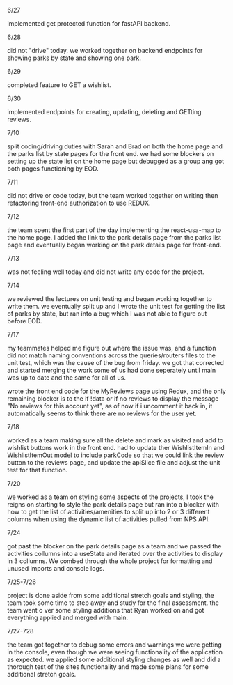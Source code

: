 6/27

implemented get protected function for fastAPI backend.

6/28

did not "drive" today. we worked together on backend endpoints for showing parks by state and showing one park.

6/29

completed feature to GET a wishlist.

6/30

implemented endpoints for creating, updating, deleting and GETting reviews.

7/10

split coding/driving duties with Sarah and Brad on both the home page and the parks list by state pages for the front end. we had some blockers on setting up the state list on the home page but debugged as a group ang got both pages functioning by EOD.

7/11

did not drive or code today, but the team worked together on writing then refactoring front-end authorization to use REDUX.

7/12

the team spent the first part of the day implementing the react-usa-map to the home page. I added the link to the park details page from the parks list page and eventually began working on the park details page for front-end.

7/13

was not feeling well today and did not write any code for the project.

7/14

we reviewed the lectures on unit testing and began working together to write them. we eventually split up and I wrote the unit test for getting the list of parks by state, but ran into a bug which I was not able to figure out before EOD.

7/17

my teammates helped me figure out where the issue was, and a function did not match naming conventions across  the queries/routers files to the unit test, which was the cause of the bug from friday. we got that corrected and started merging the work some of us had done seperately until main was up to date and the same for all of us.

wrote the front end code for the MyReviews page using Redux, and the only remaining blocker is to the if !data or if no reviews to display the message "No reviews for this account yet", as of now if i uncomment it back in, it automatically seems to think there are no reviews for the user yet.

7/18

worked as a team making sure all the delete and mark as visited and add to wishlist buttons work in the front end. had to update ther WishlistItemIn and WishlistItemOut model to include parkCode so that we could link the review button to the reviews page, and update the apiSlice file and adjust the unit test for that function.

7/20

we worked as a team on styling some aspects of the projects, I took the reigns on starting to style the park details page but ran into a blocker with how to get the list of activities/amenities to split up into 2 or 3 different columns when using the dynamic list of activities pulled from NPS API.

7/24

got past the blocker on the park details page as a team and we passed the activities collumns into a useState and iterated over the activities to display in 3 collumns. We combed through the whole project for formatting and unused imports and console logs.

7/25-7/26

project is done aside from some additional stretch goals and styling, the team took some time to step away and study for the final assessment. the team went o ver some styling additions that Ryan worked on and got everything applied and merged with main.

7/27-728

the team got together to debug some errors and warnings we were getting in the console, even though we were seeing functionality of the application as expected. we applied some additional styling changes as well and did a thorough test of the sites functionality and made some plans for some additional stretch goals.

